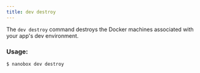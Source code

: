 ```yaml
---
title: dev destroy
---
```


The `dev destroy` command destroys the Docker machines associated with your app's dev environment.

### Usage:
```bash
$ nanobox dev destroy
```
